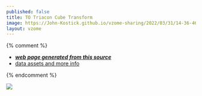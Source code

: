 ```yaml
---
published: false
title: TO Triacon Cube Transform
image: https://John-Kostick.github.io/vzome-sharing/2022/03/31/14-36-46-TO-Triacon-Cube-Transform/TO-Triacon-Cube-Transform.png
layout: vzome
---
```


{% comment %}
 - [***web page generated from this source***][post]
 - [data assets and more info][github]

[post]: <https://John-Kostick.github.io/vzome-sharing/2022/03/31/TO-Triacon-Cube-Transform-14-36-46.html>
[github]: <https://github.com/John-Kostick/vzome-sharing/tree/main/2022/03/31/14-36-46-TO-Triacon-Cube-Transform/>
{% endcomment %}

<vzome-viewer style="width: 100%; height: 65vh;"
       src="https://John-Kostick.github.io/vzome-sharing/2022/03/31/14-36-46-TO-Triacon-Cube-Transform/TO-Triacon-Cube-Transform.vZome" >
  <img src="https://John-Kostick.github.io/vzome-sharing/2022/03/31/14-36-46-TO-Triacon-Cube-Transform/TO-Triacon-Cube-Transform.png" />
</vzome-viewer>
